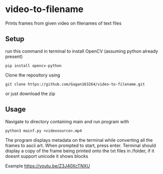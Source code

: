 # video-to-filename
Prints frames from given video on filenames of text files
## Setup 
run this command in terminal to install OpenCV (assuming python already present)

`pip install opencv-python`

Clone the repository using 

`git clone https://github.com/Gagan163264/video-to-filename.git`

or just download the zip

## Usage
Navigate to directory containing main and run program with

`python3 mainf.py <videosource>.mp4`
  
The program displays metadata on the terminal while converting all the frames to ascii art.
When prompted to start, press enter.
Terminal should display a copy of the frame being printed onto the txt files in /folder, if it doesnt support unicode it shows blocks

Example https://youtu.be/Z3J40XcTNXU

